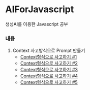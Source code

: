 # AIForJavascript
생성AI를 이용한 Javascript 공부

### 내용

1. Context 사고방식으로 Prompt 만들기
	+ [Context형식으로 사고하기 #1](doc/1.context/Context_thinking_1.md)
	+ [Context형식으로 사고하기 #2](doc/1.context/Context_thinking_2.md)
	+ [Context형식으로 사고하기 #3](doc/1.context/Context_thinking_3.md)
	+ [Context형식으로 사고하기 #4](doc/1.context/Context_thinking_4.md)
	+ [Context형식으로 사고하기 #5](doc/1.context/Context_thinking_5.md)
